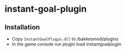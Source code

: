 # instant-goal-plugin

## Installation

* Copy `InstantGoalPlugin.dll` to /bakkesmod/plugins  
* In the game console run plugin load instantgoalplugin
